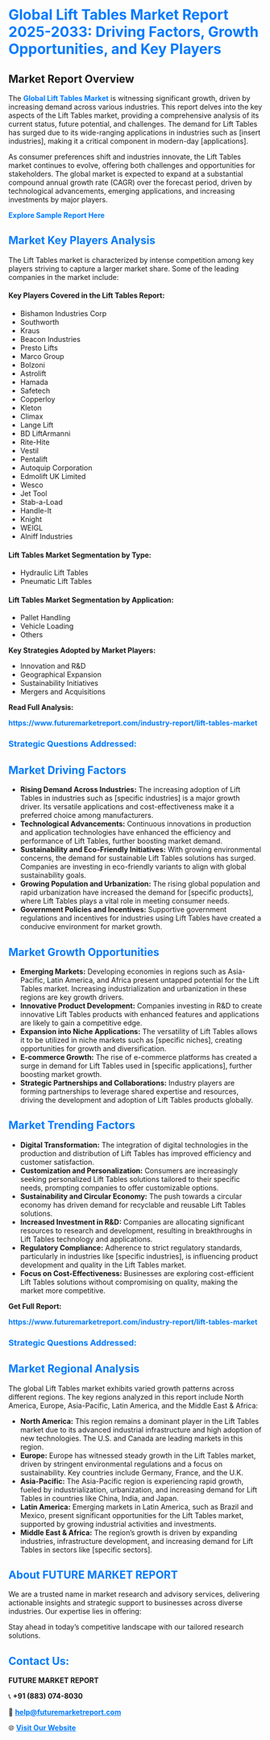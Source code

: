 <h1 style="color: #007BFF;">Global Lift Tables Market Report 2025-2033: Driving Factors, Growth Opportunities, and Key Players</h1>

<section id="overview">
<h2>Market Report Overview</h2>
<p>The <a href="https://www.futuremarketreport.com/industry-report/lift-tables-market" style="color: #007BFF; text-decoration: none;"><strong>Global Lift Tables Market</strong></a> is witnessing significant growth, driven by increasing demand across various industries. This report delves into the key aspects of the Lift Tables market, providing a comprehensive analysis of its current status, future potential, and challenges. The demand for Lift Tables has surged due to its wide-ranging applications in industries such as [insert industries], making it a critical component in modern-day [applications].</p>
<p>As consumer preferences shift and industries innovate, the Lift Tables market continues to evolve, offering both challenges and opportunities for stakeholders. The global market is expected to expand at a substantial compound annual growth rate (CAGR) over the forecast period, driven by technological advancements, emerging applications, and increasing investments by major players.</p>
</section>

<section id="overview">
<p><a href="https://www.futuremarketreport.com/request-sample/reportId=29055" style="color: #007BFF; text-decoration: none;"><strong>Explore Sample Report Here</strong></a></p>
</section>

<section id="key-players">
<h2 style="color: #007BFF;">Market Key Players Analysis</h2>
<p>The Lift Tables market is characterized by intense competition among key players striving to capture a larger market share. Some of the leading companies in the market include:</p>
<h4>Key Players Covered in the Lift Tables Report:</h4>
<ul><li>Bishamon Industries Corp</li><li>Southworth</li><li>Kraus</li><li>Beacon Industries</li><li>Presto Lifts</li><li>Marco Group</li><li>Bolzoni</li><li>Astrolift</li><li>Hamada</li><li>Safetech</li><li>Copperloy</li><li>Kleton</li><li>Climax</li><li>Lange Lift</li><li>BD LiftArmanni</li><li>Rite-Hite</li><li>Vestil</li><li>Pentalift</li><li>Autoquip Corporation</li><li>Edmolift UK Limited</li><li>Wesco</li><li>Jet Tool</li><li>Stab-a-Load</li><li>Handle-It</li><li>Knight</li><li>WEIGL</li><li>Alniff Industries</li></ul>
<h4>Lift Tables Market Segmentation by Type:</h4>
<ul><li>Hydraulic Lift Tables</li><li>Pneumatic Lift Tables</li></ul>

<h4>Lift Tables Market Segmentation by Application:</h4>
<ul><li>Pallet Handling</li><li>Vehicle Loading</li><li>Others</li></ul>
<p><strong>Key Strategies Adopted by Market Players:</strong></p>
<ul>
<li>Innovation and R&D</li>
<li>Geographical Expansion</li>
<li>Sustainability Initiatives</li>
<li>Mergers and Acquisitions</li>
</ul>
</section>

<section>
<p><strong>Read Full Analysis: </strong></p><a href="https://www.futuremarketreport.com/industry-report/lift-tables-market" style="color: #007BFF; text-decoration: none;"><strong>https://www.futuremarketreport.com/industry-report/lift-tables-market</strong></a>
<h3 style="color: #007BFF;">Strategic Questions Addressed:</h3>
</section>

<section id="driving-factors">
<h2 style="color: #007BFF;">Market Driving Factors</h2>
<ul>
<li><strong>Rising Demand Across Industries:</strong> The increasing adoption of Lift Tables in industries such as [specific industries] is a major growth driver. Its versatile applications and cost-effectiveness make it a preferred choice among manufacturers.</li>
<li><strong>Technological Advancements:</strong> Continuous innovations in production and application technologies have enhanced the efficiency and performance of Lift Tables, further boosting market demand.</li>
<li><strong>Sustainability and Eco-Friendly Initiatives:</strong> With growing environmental concerns, the demand for sustainable Lift Tables solutions has surged. Companies are investing in eco-friendly variants to align with global sustainability goals.</li>
<li><strong>Growing Population and Urbanization:</strong> The rising global population and rapid urbanization have increased the demand for [specific products], where Lift Tables plays a vital role in meeting consumer needs.</li>
<li><strong>Government Policies and Incentives:</strong> Supportive government regulations and incentives for industries using Lift Tables have created a conducive environment for market growth.</li>
</ul>
</section>

<section id="growth-opportunities">
<h2 style="color: #007BFF;">Market Growth Opportunities</h2>
<ul>
<li><strong>Emerging Markets:</strong> Developing economies in regions such as Asia-Pacific, Latin America, and Africa present untapped potential for the Lift Tables market. Increasing industrialization and urbanization in these regions are key growth drivers.</li>
<li><strong>Innovative Product Development:</strong> Companies investing in R&D to create innovative Lift Tables products with enhanced features and applications are likely to gain a competitive edge.</li>
<li><strong>Expansion into Niche Applications:</strong> The versatility of Lift Tables allows it to be utilized in niche markets such as [specific niches], creating opportunities for growth and diversification.</li>
<li><strong>E-commerce Growth:</strong> The rise of e-commerce platforms has created a surge in demand for Lift Tables used in [specific applications], further boosting market growth.</li>
<li><strong>Strategic Partnerships and Collaborations:</strong> Industry players are forming partnerships to leverage shared expertise and resources, driving the development and adoption of Lift Tables products globally.</li>
</ul>
</section>

<section id="trending-factors">
<h2 style="color: #007BFF;">Market Trending Factors</h2>
<ul>
<li><strong>Digital Transformation:</strong> The integration of digital technologies in the production and distribution of Lift Tables has improved efficiency and customer satisfaction.</li>
<li><strong>Customization and Personalization:</strong> Consumers are increasingly seeking personalized Lift Tables solutions tailored to their specific needs, prompting companies to offer customizable options.</li>
<li><strong>Sustainability and Circular Economy:</strong> The push towards a circular economy has driven demand for recyclable and reusable Lift Tables solutions.</li>
<li><strong>Increased Investment in R&D:</strong> Companies are allocating significant resources to research and development, resulting in breakthroughs in Lift Tables technology and applications.</li>
<li><strong>Regulatory Compliance:</strong> Adherence to strict regulatory standards, particularly in industries like [specific industries], is influencing product development and quality in the Lift Tables market.</li>
<li><strong>Focus on Cost-Effectiveness:</strong> Businesses are exploring cost-efficient Lift Tables solutions without compromising on quality, making the market more competitive.</li>
</ul>
</section>

<section>
<p><strong>Get Full Report: </strong></p><a href="https://www.futuremarketreport.com/industry-report/lift-tables-market" style="color: #007BFF; text-decoration: none;"><strong>https://www.futuremarketreport.com/industry-report/lift-tables-market</strong></a>
<h3 style="color: #007BFF;">Strategic Questions Addressed:</h3>
</section>


<section id="regional-analysis">
<h2 style="color: #007BFF;">Market Regional Analysis</h2>
<p>The global Lift Tables market exhibits varied growth patterns across different regions. The key regions analyzed in this report include North America, Europe, Asia-Pacific, Latin America, and the Middle East & Africa:</p>
<ul>
<li><strong>North America:</strong> This region remains a dominant player in the Lift Tables market due to its advanced industrial infrastructure and high adoption of new technologies. The U.S. and Canada are leading markets in this region.</li>
<li><strong>Europe:</strong> Europe has witnessed steady growth in the Lift Tables market, driven by stringent environmental regulations and a focus on sustainability. Key countries include Germany, France, and the U.K.</li>
<li><strong>Asia-Pacific:</strong> The Asia-Pacific region is experiencing rapid growth, fueled by industrialization, urbanization, and increasing demand for Lift Tables in countries like China, India, and Japan.</li>
<li><strong>Latin America:</strong> Emerging markets in Latin America, such as Brazil and Mexico, present significant opportunities for the Lift Tables market, supported by growing industrial activities and investments.</li>
<li><strong>Middle East & Africa:</strong> The region’s growth is driven by expanding industries, infrastructure development, and increasing demand for Lift Tables in sectors like [specific sectors].</li>
</ul>
</section>

<footer>
<h2 style="color: #007BFF;">About FUTURE MARKET REPORT</h2>
<p>We are a trusted name in market research and advisory services, delivering actionable insights and strategic support to businesses across diverse industries. Our expertise lies in offering:</p>

<p>Stay ahead in today’s competitive landscape with our tailored research solutions.</p>

<h2 style="color: #007BFF;">Contact Us:</h2>
<p><strong>FUTURE MARKET REPORT</strong></p>
<p>📞 <strong>+91 (883) 074-8030</strong></p>
<p>📧 <strong><a href="mailto:help@futuremarketreport.com" style="color: #007BFF;">help@futuremarketreport.com</a></strong></p>
<p>🌐 <strong><a href="https://www.futuremarketreport.com/" style="color: #007BFF;">Visit Our Website</a></strong></p>
</footer>